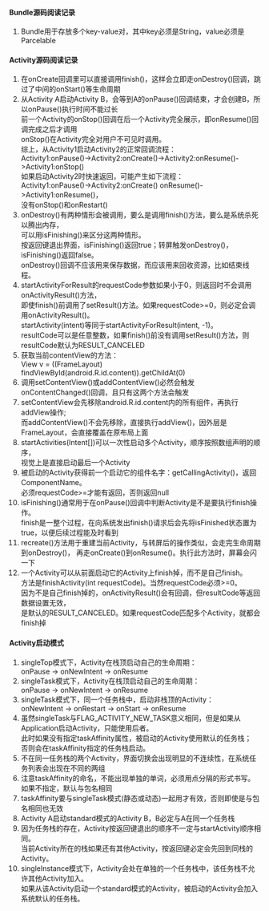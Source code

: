 #### Bundle源码阅读记录
1. Bundle用于存放多个key-value对，其中key必须是String，value必须是Parcelable

#### Activity源码阅读记录
1. 在onCreate回调里可以直接调用finish()，这样会立即走onDestroy()回调，跳过了中间的onStart()等生命周期
2. 从Activity A启动Activity B，会等到A的onPause()回调结束，才会创建B，所以onPause()执行时间不能过长  
   前一个Activity的onStop()回调在后一个Activity完全展示，即onResume()回调完成之后才调用  
   onStop()在Activity完全对用户不可见时调用。  
   综上，从Activity1启动Activity2的正常回调流程：  
        Activity1:onPause()->Activity2:onCreate()->Activity2:onResume()->Activity1:onStop()  
   如果启动Activity2时快速返回，可能产生如下流程：  
        Activity1:onPause()->Activity2:onCreate() onResume()->Activity1:onResume()，  
        没有onStop()和onRestart()
3. onDestroy()有两种情形会被调用，要么是调用finish()方法，要么是系统杀死以腾出内存，  
    可以用isFinishing()来区分这两种情形。  
    按返回键退出界面，isFinishing()返回true；转屏触发onDestroy()，isFinishing()返回false。  
    onDestroy()回调不应该用来保存数据，而应该用来回收资源，比如结束线程。
4. startActivityForResult的requestCode参数如果小于0，则返回时不会调用onActivityResult()方法，  
    即使finish()前调用了setResult()方法。如果requestCode>=0，则必定会调用onActivityResult()。  
    startActivity(intent)等同于startActivityForResult(intent, -1)。  
    resultCode可以是任意整数，如果finish()前没有调用setResult()方法，则resultCode默认为RESULT_CANCELED
5. 获取当前contentView的方法：  
        View v = ((FrameLayout) findViewById(android.R.id.content)).getChildAt(0)
6. 调用setContentView()或addContentView()必然会触发onContentChanged()回调，且只有这两个方法会触发
7. setContentView会先移除android.R.id.content内的所有组件，再执行addView操作;  
    而addContentView()不会先移除，直接执行addView()，因外层是FrameLayout，会直接覆盖在原布局上面
8. startActivities(Intent[])可以一次性启动多个Activity，顺序按照数组声明的顺序，  
    视觉上是直接启动最后一个Activity
9. 被启动的Activity获得前一个启动它的组件名字：getCallingActivity()，返回ComponentName。  
    必须requestCode>=才能有返回，否则返回null
10. isFinishing()通常用于在onPause()回调中判断Activity是不是要执行finish操作。  
    finish是一整个过程，在向系统发出finish()请求后会先将isFinished状态置为true，以便后续过程能及时看到  
11. recreate()方法用于重建当前Activity，与转屏后的操作类似，会走完生命周期到onDestroy()，
    再走onCreate()到onResume()。执行此方法时，屏幕会闪一下
12. 一个Activity可以从前面启动它的Activity上finish掉，而不是自己finish。  
    方法是finishActivity(int requestCode)。当然requestCode必须>=0。  
    因为不是自己finish掉的，onActivityResult()会有回调，但resultCode等返回数据设置无效，  
    是默认的RESULT_CANCELED。如果requestCode匹配多个Activity，就都会finish掉
    
#### Activity启动模式
1. singleTop模式下，Activity在栈顶启动自己的生命周期：  
    onPause -> onNewIntent -> onResume
2. singleTask模式下，Activity在栈顶启动自己的生命周期：  
        onPause -> onNewIntent -> onResume
3. singleTask模式下，同一个任务栈中，启动非栈顶的Activity：  
        onNewIntent -> onRestart -> onStart -> onResume
4. 虽然singleTask与FLAG_ACTIVITY_NEW_TASK意义相同，但是如果从Application启动Activity，只能使用后者。  
    此时如果没有指定taskAffinity属性，被启动的Activity使用默认的任务栈；  
    否则会在taskAffinity指定的任务栈启动。
5. 不在同一任务栈的两个Activity，界面切换会出现明显的不连续性，在系统任务列表会出现在不同的两组
6. 注意taskAffinity的命名，不能出现单独的单词，必须用点分隔的形式书写。如果不指定，默认与包名相同
7. taskAffinity要与singleTask模式(静态或动态)一起用才有效，否则即使是与包名相同也无效
8. Activity A启动standard模式的Activity B，B必定与A在同一个任务栈
9. 因为任务栈的存在，Activity按返回键退出的顺序不一定与startActivity顺序相同。  
    当前Activity所在的栈如果还有其他Activity，按返回键必定会先回到同栈的Activity。
10. singleInstance模式下，Activity会处在单独的一个任务栈中，该任务栈不允许其他Activity加入。  
    如果从该Activity启动一个standard模式的Activity，被启动的Activity会加入系统默认的任务栈。